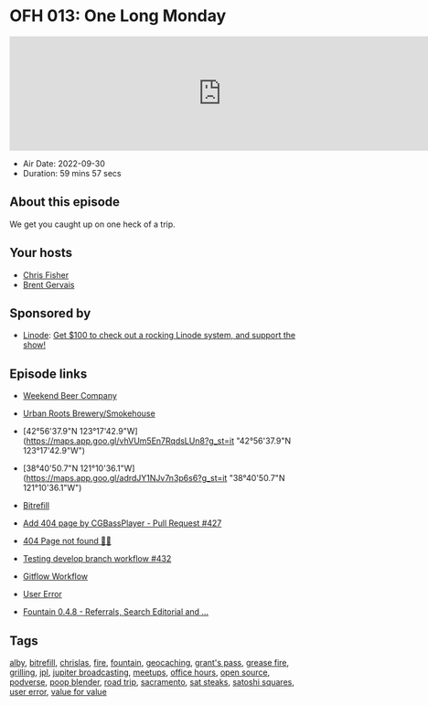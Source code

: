 # OFH 013: One Long Monday

<iframe src="https://player.fireside.fm/v2/MkcqFyfv+TceYi1Qf?theme=dark" width="740" height="200" frameborder="0" scrolling="no"></iframe>

* Air Date: 2022-09-30
* Duration: 59 mins 57 secs

## About this episode

We get you caught up on one heck of a trip.

## Your hosts
* [Chris Fisher](https://www.officehours.hair//hosts/chrislas)
* [Brent Gervais](https://www.officehours.hair//hosts/brentgervais)

## Sponsored by

  * [Linode](https://linode.com/jupiter): [Get $100 to check out a rocking Linode system, and support the show!](https://linode.com/jupiter)



## Episode links

  * [Weekend Beer Company](https://www.weekendbeercompany.com/ "Weekend Beer Company")
  * [Urban Roots Brewery/Smokehouse](https://www.urbanrootsbrewing.com/ "Urban Roots Brewery/Smokehouse")
  * [42°56'37.9"N 123°17'42.9"W](https://maps.app.goo.gl/vhVUm5En7RqdsLUn8?g_st=it "42°56'37.9"N 123°17'42.9"W")
  * [38°40'50.7"N 121°10'36.1"W](https://maps.app.goo.gl/adrdJY1NJv7n3p6s6?g_st=it "38°40'50.7"N 121°10'36.1"W")
  * [Bitrefill](https://www.bitrefill.com/ "Bitrefill")
  * [Add 404 page by CGBassPlayer - Pull Request #427 ](https://github.com/JupiterBroadcasting/jupiterbroadcasting.com/pull/427 "Add 404 page by CGBassPlayer - Pull Request #427
")

  * [404 Page not found 🦄🦄](https://www.jupiterbroadcasting.com/test "404 Page not found 🦄🦄")
  * [Testing develop branch workflow #432](https://github.com/JupiterBroadcasting/jupiterbroadcasting.com/issues/432 "Testing develop branch workflow #432")
  * [Gitflow Workflow](https://www.atlassian.com/git/tutorials/comparing-workflows/gitflow-workflow "Gitflow Workflow")
  * [User Error](https://error.show/ "User Error")
  * [Fountain 0.4.8 - Referrals, Search Editorial and …](https://explore.fountain.fm/blog/fountain-0-4-8 "Fountain 0.4.8 - Referrals, Search Editorial and …")



## Tags

[alby](https://www.officehours.hair//tags/alby), [bitrefill](https://www.officehours.hair//tags/bitrefill), [chrislas](https://www.officehours.hair//tags/chrislas), [fire](https://www.officehours.hair//tags/fire), [fountain](https://www.officehours.hair//tags/fountain), [geocaching](https://www.officehours.hair//tags/geocaching), [grant's pass](https://www.officehours.hair//tags/grant's%20pass), [grease fire](https://www.officehours.hair//tags/grease%20fire), [grilling](https://www.officehours.hair//tags/grilling), [jpl](https://www.officehours.hair//tags/jpl), [jupiter broadcasting](https://www.officehours.hair//tags/jupiter%20broadcasting), [meetups](https://www.officehours.hair//tags/meetups), [office hours](https://www.officehours.hair//tags/office%20hours), [open source](https://www.officehours.hair//tags/open%20source), [podverse](https://www.officehours.hair//tags/podverse), [poop blender](https://www.officehours.hair//tags/poop%20blender), [road trip](https://www.officehours.hair//tags/road%20trip), [sacramento](https://www.officehours.hair//tags/sacramento), [sat steaks](https://www.officehours.hair//tags/sat%20steaks), [satoshi squares](https://www.officehours.hair//tags/satoshi%20squares), [user error](https://www.officehours.hair//tags/user%20error), [value for value](https://www.officehours.hair//tags/value%20for%20value)